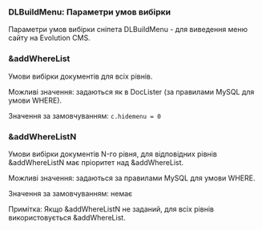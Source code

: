 
<meta http-equiv="Content-Type" content="text/html; charset=utf-8">
<h3>DLBuildMenu: Параметри умов вибірки </h3> 
Параметри умов вибірки cніпета DLBuildMenu - для виведення меню сайту на Evolution CMS.	
<br>
<h3 class="sub-header text-bold">&amp;addWhereList</h3>
<p>Умови вибірки документів для всіх рівнів.</p>
<p>Можливі значення: задаються як в DocLister (за правилами MySQL для умови WHERE).</p>
<p>Значення за замовчуванням: <code>c.hidemenu = 0</code></p>
<h3 class="sub-header text-bold">&amp;addWhereListN</h3>
<p>Умови вибірки документів N-го рівня, для відповідних рівнів &amp;addWhereListN має пріоритет над &amp;addWhereList.</p>
<p>Можливі значення: задаються за правилами MySQL для умови WHERE.</p>
<p>Значення за замовчуванням: немає</p>
<p>Примітка: Якщо &amp;addWhereListN не заданий, для всіх рівнів використовується &amp;addWhereList.</p>
